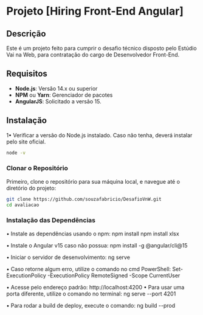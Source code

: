 # Projeto [Hiring Front-End Angular]

## Descrição

Este é um projeto feito para cumprir o desafio técnico disposto pelo Estúdio Vai na Web, 
para contratação do cargo de Desenvolvedor Front-End. 

## Requisitos

- **Node.js**: Versão 14.x ou superior
- **NPM** ou **Yarn**: Gerenciador de pacotes
- **AngularJS**: Solicitado a versão 15.

## Instalação

1• Verificar a versão do Node.js instalado. Caso não tenha, deverá instalar pelo site oficial.
```bash
node -v
```
### Clonar o Repositório

Primeiro, clone o repositório para sua máquina local, e navegue até o diretório do projeto:

```bash
git clone https://github.com/souzafabricio/DesafioVnW.git
cd avaliacao
```

### Instalação das Dependências

• Instale as dependências usando o npm:
    npm install
    npm install xlsx

• Instale o Angular v15 caso não possua:
    npm install -g @angular/cli@15

• Iniciar o servidor de desenvolvimento:
    ng serve

• Caso retorne algum erro, utilize o comando no cmd PowerShell:
Set-ExecutionPolicy -ExecutionPolicy RemoteSigned -Scope CurrentUser


• Acesse pelo endereço padrão: http://localhost:4200
• Para usar uma porta diferente, utilize o comando no terminal: 
    ng serve --port 4201

• Para rodar a build de deploy, execute o comando:
    ng build --prod


